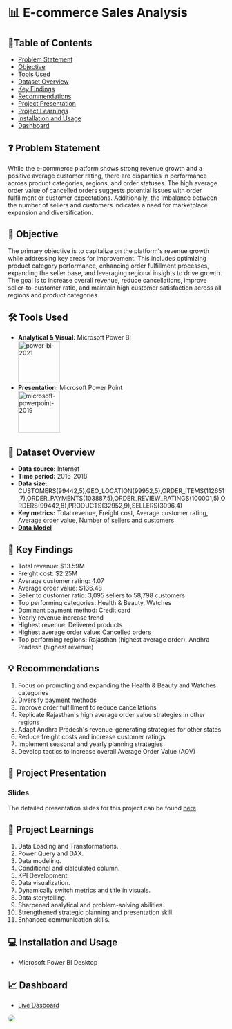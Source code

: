 # 📊 E-commerce Sales Analysis

## 📕Table of Contents
- [Problem Statement](#-problem-statement)
- [Objective](#-objective)
- [Tools Used](#%EF%B8%8F-tools-used)
- [Dataset Overview](#-dataset-overview)
- [Key Findings](#-key-findings)
- [Recommendations](#-recommendations)
- [Project Presentation](#-project-presentation)
- [Project Learnings](#-project-learnings)
- [Installation and Usage](#-installation-and-usage)
- [Dashboard](#-dashboard)

## ❓ Problem Statement
While the e-commerce platform shows strong revenue growth and a positive average customer rating, there are disparities in performance across product categories, regions, and order statuses. The high average order value of cancelled orders suggests potential issues with order fulfillment or customer expectations. Additionally, the imbalance between the number of sellers and customers indicates a need for marketplace expansion and diversification.

## 🎯 Objective
The primary objective is to capitalize on the platform's revenue growth while addressing key areas for improvement. This includes optimizing product category performance, enhancing order fulfillment processes, expanding the seller base, and leveraging regional insights to drive growth. The goal is to increase overall revenue, reduce cancellations, improve seller-to-customer ratio, and maintain high customer satisfaction across all regions and product categories.

## 🛠️ Tools Used
- **Analytical & Visual:**  Microsoft Power BI\
  <img width="96" height="96" src="https://img.icons8.com/fluency/96/power-bi-2021.png" alt="power-bi-2021"/>
- **Presentation:** Microsoft Power Point\
  <img width="96" height="96" src="https://img.icons8.com/fluency/96/microsoft-powerpoint-2019.png" alt="microsoft-powerpoint-2019"/>

## 📅 Dataset Overview
- **Data source:** Internet
- **Time period:** 2016-2018
- **Data size:** CUSTOMERS(99442,5),GEO_LOCATION(99952,5),ORDER_ITEMS(112651,7),ORDER_PAYMENTS(103887,5),ORDER_REVIEW_RATINGS(100001,5),ORDERS(99442,8),PRODUCTS(32952,9),SELLERS(3096,4)
- **Key metrics:** Total revenue, Freight cost, Average customer rating, Average order value, Number of sellers and customers
- [**Data Model**](https://github.com/amanat-mahmud/E-commerce_sales_analysis/blob/main/data%20model.png)

## 🔎 Key Findings
- Total revenue: $13.59M
- Freight cost: $2.25M
- Average customer rating: 4.07
- Average order value: $136.48
- Seller to customer ratio: 3,095 sellers to 58,798 customers
- Top performing categories: Health & Beauty, Watches
- Dominant payment method: Credit card
- Yearly revenue increase trend
- Highest revenue: Delivered products
- Highest average order value: Cancelled orders
- Top performing regions: Rajasthan (highest average order), Andhra Pradesh (highest revenue)

## 💡 Recommendations
1. Focus on promoting and expanding the Health & Beauty and Watches categories
2. Diversify payment methods
3. Improve order fulfillment to reduce cancellations
4. Replicate Rajasthan's high average order value strategies in other regions
5. Adapt Andhra Pradesh's revenue-generating strategies for other states
6. Reduce freight costs and increase customer ratings
7. Implement seasonal and yearly planning strategies
8. Develop tactics to increase overall Average Order Value (AOV)

## 📌 Project Presentation

### Slides
The detailed presentation slides for this project can be found [here](https://github.com/amanat-mahmud/E-commerce_sales_analysis/blob/main/presentation.pdf)

## 🧠 Project Learnings
1. Data Loading and Transformations.
2. Power Query and DAX.
3. Data modeling.
4. Conditional and clalculated column.
5. KPI Development.
6. Data visualization.
7. Dynamically switch metrics and title in visuals.
8. Data storytelling.
9. Sharpened analytical and problem-solving abilities.
10. Strengthened strategic planning and  presentation skill.
11. Enhanced communication skills.

## 💻 Installation and Usage
- Microsoft Power BI Desktop

## 📈 Dashboard
- [Live Dasboard](https://app.powerbi.com/view?r=eyJrIjoiZjRiZDZlNGYtNWYwNi00Y2MwLWE1NGQtNTRkMjI2NzdmZDBkIiwidCI6ImM2ZTU0OWIzLTVmNDUtNDAzMi1hYWU5LWQ0MjQ0ZGM1YjJjNCJ9&embedImagePlaceholder=true)
<img style="border-radius:25px;" src="https://github.com/amanat-mahmud/E-commerce_sales_analysis/blob/main/dashboard_ss.png">

